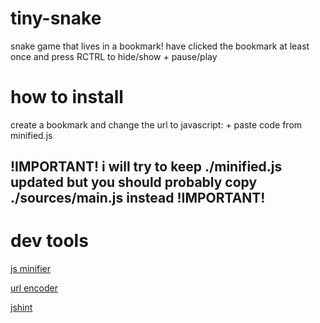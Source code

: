 # tiny-snake
snake game that lives in a bookmark! have clicked the bookmark at least once and press RCTRL to hide/show + pause/play
# how to install
create a bookmark and change the url to javascript: + paste code from minified.js
## !IMPORTANT! i will try to keep ./minified.js updated but you should probably copy ./sources/main.js instead !IMPORTANT!
# dev tools
[js minifier](https://www.digitalocean.com/community/tools/minify)

[url encoder](https://www.urlencoder.org)

[jshint](https://jshint.com/)
